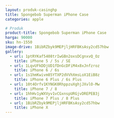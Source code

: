 ```yaml
---
layout: produk-casinghp
title: Spongebob Superman iPhone Case
categories: apple

# Produk
product-title: Spongebob Superman iPhone Case
harga: 90000
sku: hn-1550
image-drive: 1BibRZbyk9MEPjljHRFBKsAsy2cd57hbw
gallery:
  - url: 1ptRYKaf5408trIwGBn2oxsDCgnxvQ_Oz
    title: iPhone 5 / 5s / SE
  - url: 1LqvUFkDDjUD1fDnGcDFiM4x8xJnfzroz
    title: iPhone 6 / 6s
  - url: 1s1hmKwivm85YTXP2dVVhXmsLoX1EiB8z
    title: iPhone 6 Plus / 6s Plus
  - url: 10t4Orfv1KYNGK0RhppzuXghjJXvlO-Mw
    title: iPhone 7 / 8
  - url: 1hhHv1yWXVyv1vCGxnspURGjvDREPEB3j
    title: iPhone 7 Plus / 8 Plus
  - url: 1BibRZbyk9MEPjljHRFBKsAsy2cd57hbw
    title: iPhone X
---
```

